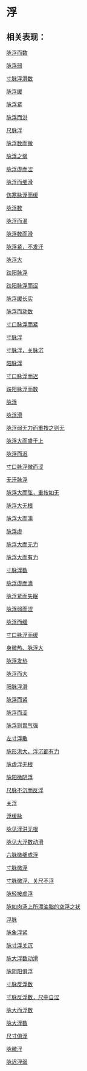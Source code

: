 # 浮

## 相关表现：

[脉浮而数](https://zuoye.gmzyh.com/search?key=脉浮而数)
[脉浮弱](https://zuoye.gmzyh.com/search?key=脉浮弱)
[寸脉浮滑数](https://zuoye.gmzyh.com/search?key=寸脉浮滑数)
[脉浮缓](https://zuoye.gmzyh.com/search?key=脉浮缓)
[脉浮紧](https://zuoye.gmzyh.com/search?key=脉浮紧)
[脉浮而洪](https://zuoye.gmzyh.com/search?key=脉浮而洪)
[尺脉浮](https://zuoye.gmzyh.com/search?key=尺脉浮)
[脉浮数而微](https://zuoye.gmzyh.com/search?key=脉浮数而微)
[脉浮之弱](https://zuoye.gmzyh.com/search?key=脉浮之弱)
[脉浮虚而涩](https://zuoye.gmzyh.com/search?key=脉浮虚而涩)
[脉浮而细滑](https://zuoye.gmzyh.com/search?key=脉浮而细滑)
[伤寒脉浮而缓](https://zuoye.gmzyh.com/search?key=伤寒脉浮而缓)
[脉浮数](https://zuoye.gmzyh.com/search?key=脉浮数)
[脉浮而渴](https://zuoye.gmzyh.com/search?key=脉浮而渴)
[脉浮数而滑](https://zuoye.gmzyh.com/search?key=脉浮数而滑)
[脉浮紧，不发汗](https://zuoye.gmzyh.com/search?key=脉浮紧，不发汗)
[脉浮大](https://zuoye.gmzyh.com/search?key=脉浮大)
[趺阳脉浮](https://zuoye.gmzyh.com/search?key=趺阳脉浮)
[趺阳脉浮而涩](https://zuoye.gmzyh.com/search?key=趺阳脉浮而涩)
[脉浮缓长实](https://zuoye.gmzyh.com/search?key=脉浮缓长实)
[脉浮而动数](https://zuoye.gmzyh.com/search?key=脉浮而动数)
[寸口脉浮而紧](https://zuoye.gmzyh.com/search?key=寸口脉浮而紧)
[寸脉浮](https://zuoye.gmzyh.com/search?key=寸脉浮)
[寸脉浮，关脉沉](https://zuoye.gmzyh.com/search?key=寸脉浮，关脉沉)
[阳脉浮](https://zuoye.gmzyh.com/search?key=阳脉浮)
[寸口脉浮而迟](https://zuoye.gmzyh.com/search?key=寸口脉浮而迟)
[趺阳脉浮而数](https://zuoye.gmzyh.com/search?key=趺阳脉浮而数)
[脉浮](https://zuoye.gmzyh.com/search?key=脉浮)
[脉浮滑](https://zuoye.gmzyh.com/search?key=脉浮滑)
[脉浮弱无力而重按之则无](https://zuoye.gmzyh.com/search?key=脉浮弱无力而重按之则无)
[脉浮大而盛于上](https://zuoye.gmzyh.com/search?key=脉浮大而盛于上)
[脉浮而迟](https://zuoye.gmzyh.com/search?key=脉浮而迟)
[寸口脉浮微而涩](https://zuoye.gmzyh.com/search?key=寸口脉浮微而涩)
[无汗脉浮](https://zuoye.gmzyh.com/search?key=无汗脉浮)
[脉浮大而弦，重按如无	](https://zuoye.gmzyh.com/search?key=脉浮大而弦，重按如无	)
[脉浮大无根](https://zuoye.gmzyh.com/search?key=脉浮大无根)
[脉浮大而濡](https://zuoye.gmzyh.com/search?key=脉浮大而濡)
[脉浮虚](https://zuoye.gmzyh.com/search?key=脉浮虚)
[脉浮大而无力](https://zuoye.gmzyh.com/search?key=脉浮大而无力)
[脉浮大而有力](https://zuoye.gmzyh.com/search?key=脉浮大而有力)
[寸脉浮数](https://zuoye.gmzyh.com/search?key=寸脉浮数)
[脉浮虚而濇](https://zuoye.gmzyh.com/search?key=脉浮虚而濇)
[脉浮紧而失眠](https://zuoye.gmzyh.com/search?key=脉浮紧而失眠)
[脉浮弱而涩](https://zuoye.gmzyh.com/search?key=脉浮弱而涩)
[脉浮而缓](https://zuoye.gmzyh.com/search?key=脉浮而缓)
[寸口脉浮而缓](https://zuoye.gmzyh.com/search?key=寸口脉浮而缓)
[身微热、脉浮大](https://zuoye.gmzyh.com/search?key=身微热、脉浮大)
[脉浮发热](https://zuoye.gmzyh.com/search?key=脉浮发热)
[脉浮而大](https://zuoye.gmzyh.com/search?key=脉浮而大)
[阳脉浮滑](https://zuoye.gmzyh.com/search?key=阳脉浮滑)
[脉浮而紧](https://zuoye.gmzyh.com/search?key=脉浮而紧)
[脉浮而涩](https://zuoye.gmzyh.com/search?key=脉浮而涩)
[脉浮则胃气强](https://zuoye.gmzyh.com/search?key=脉浮则胃气强)
[左寸浮散](https://zuoye.gmzyh.com/search?key=左寸浮散)
[脉形洪大，浮沉都有力](https://zuoye.gmzyh.com/search?key=脉形洪大，浮沉都有力)
[脉虚浮无根](https://zuoye.gmzyh.com/search?key=脉虚浮无根)
[脉阳微阴浮](https://zuoye.gmzyh.com/search?key=脉阳微阴浮)
[尺脉不沉而反浮](https://zuoye.gmzyh.com/search?key=尺脉不沉而反浮)
[关浮](https://zuoye.gmzyh.com/search?key=关浮)
[浮缓脉](https://zuoye.gmzyh.com/search?key=浮缓脉)
[脉见浮洪无根](https://zuoye.gmzyh.com/search?key=脉见浮洪无根)
[脉见大浮数动滑](https://zuoye.gmzyh.com/search?key=脉见大浮数动滑)
[六脉微细或浮](https://zuoye.gmzyh.com/search?key=六脉微细或浮)
[寸脉微浮](https://zuoye.gmzyh.com/search?key=寸脉微浮)
[寸脉微浮、关尺不浮](https://zuoye.gmzyh.com/search?key=寸脉微浮、关尺不浮)
[脉轻按虚浮	](https://zuoye.gmzyh.com/search?key=脉轻按虚浮	)
[脉如肉汤上所漂油脂的空浮之状](https://zuoye.gmzyh.com/search?key=脉如肉汤上所漂油脂的空浮之状)
[浮脉](https://zuoye.gmzyh.com/search?key=浮脉)
[脉象浮紧](https://zuoye.gmzyh.com/search?key=脉象浮紧)
[脉寸浮关沉](https://zuoye.gmzyh.com/search?key=脉寸浮关沉)
[脉大浮数动滑](https://zuoye.gmzyh.com/search?key=脉大浮数动滑)
[脉阴阳俱浮](https://zuoye.gmzyh.com/search?key=脉阴阳俱浮)
[寸脉反浮数](https://zuoye.gmzyh.com/search?key=寸脉反浮数)
[寸脉反浮数，尺中自涩](https://zuoye.gmzyh.com/search?key=寸脉反浮数，尺中自涩)
[脉大而浮数](https://zuoye.gmzyh.com/search?key=脉大而浮数)
[脉大浮数](https://zuoye.gmzyh.com/search?key=脉大浮数)
[尺寸俱浮](https://zuoye.gmzyh.com/search?key=尺寸俱浮)
[脉微浮](https://zuoye.gmzyh.com/search?key=脉微浮)
[脉迟浮弱](https://zuoye.gmzyh.com/search?key=脉迟浮弱)